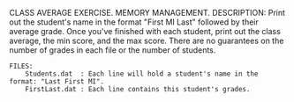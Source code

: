 CLASS AVERAGE EXERCISE. MEMORY MANAGEMENT.
DESCRIPTION:
Print out the student's name in the format "First MI Last" followed by their average grade.
Once you've finished with each student, print out the class average, the min score, and the max score.
There are no guarantees on the number of grades in each file or the number of students.

~~~~~~~~~~~~~~~~~~~~~~~~~~~~~
FILES:
	Students.dat  :	Each line will hold a student's name in the format: "Last First MI".
	FirstLast.dat :	Each line contains this student's grades.
